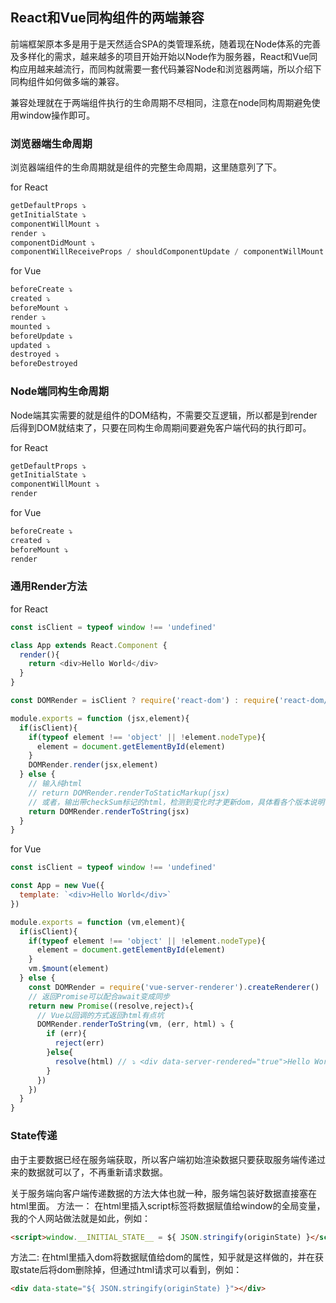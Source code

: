 ## React和Vue同构组件的两端兼容

前端框架原本多是用于是天然适合SPA的类管理系统，随着现在Node体系的完善及多样化的需求，越来越多的项目开始开始以Node作为服务器，React和Vue同构应用越来越流行，而同构就需要一套代码兼容Node和浏览器两端，所以介绍下同构组件如何做多端的兼容。

兼容处理就在于两端组件执行的生命周期不尽相同，注意在node同构周期避免使用window操作即可。

### 浏览器端生命周期

浏览器端组件的生命周期就是组件的完整生命周期，这里随意列了下。

for React
```javascript
getDefaultProps ⤵️
getInitialState ⤵️
componentWillMount ⤵️
render ⤵️
componentDidMount ⤵️
componentWillReceiveProps / shouldComponentUpdate / componentWillMount / componentWillUpdate / componentDidUpdate
```

for Vue
```javascript
beforeCreate ⤵️
created ⤵️
beforeMount ⤵️
render ⤵️
mounted ⤵️
beforeUpdate ⤵️
updated ⤵️
destroyed ⤵️
beforeDestroyed
```

### Node端同构生命周期

Node端其实需要的就是组件的DOM结构，不需要交互逻辑，所以都是到render后得到DOM就结束了，只要在同构生命周期间要避免客户端代码的执行即可。

for React
```javascript
getDefaultProps ⤵️
getInitialState ⤵️
componentWillMount ⤵️
render
```

for Vue
```javascript
beforeCreate ⤵️
created ⤵️
beforeMount ⤵️
render
```

### 通用Render方法

for React
```javascript
const isClient = typeof window !== 'undefined'

class App extends React.Component {
  render(){
    return <div>Hello World</div>
  }
}

const DOMRender = isClient ? require('react-dom') : require('react-dom/server')

module.exports = function (jsx,element){
  if(isClient){
    if(typeof element !== 'object' || !element.nodeType){
      element = document.getElementById(element)
    }
    DOMRender.render(jsx,element)
  } else {
    // 输入纯html
    // return DOMRender.renderToStaticMarkup(jsx)
    // 或者，输出带checkSum标记的html，检测到变化时才更新dom，具体看各个版本说明
    return DOMRender.renderToString(jsx)
  }
}
```

for Vue
```javascript
const isClient = typeof window !== 'undefined'

const App = new Vue({
  template: `<div>Hello World</div>`
})

module.exports = function (vm,element){
  if(isClient){
    if(typeof element !== 'object' || !element.nodeType){
      element = document.getElementById(element)
    }
    vm.$mount(element)
  } else {
    const DOMRender = require('vue-server-renderer').createRenderer()
    // 返回Promise可以配合await变成同步
    return new Promise((resolve,reject)⤵️{
      // Vue以回调的方式返回html有点坑
      DOMRender.renderToString(vm, (err, html) ⤵️ {
        if (err){
          reject(err)
        }else{
          resolve(html) // ⤵️ <div data-server-rendered="true">Hello World</div>
        }
      })
    })
  }
}
```

### State传递
由于主要数据已经在服务端获取，所以客户端初始渲染数据只要获取服务端传递过来的数据就可以了，不再重新请求数据。

关于服务端向客户端传递数据的方法大体也就一种，服务端包装好数据直接塞在html里面。
方法一：
在html里插入script标签将数据赋值给window的全局变量，我的个人网站做法就是如此，例如：
```html
<script>window.__INITIAL_STATE__ = ${ JSON.stringify(originState) }</script>
```
方法二:
在html里插入dom将数据赋值给dom的属性，知乎就是这样做的，并在获取state后将dom删除掉，但通过html请求可以看到，例如：
```html
<div data-state="${ JSON.stringify(originState) }"></div>
```